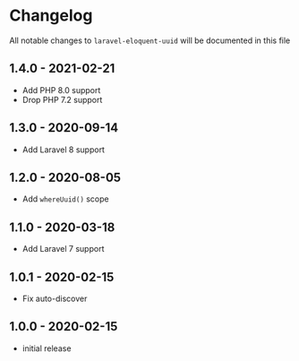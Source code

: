 # Changelog

All notable changes to `laravel-eloquent-uuid` will be documented in this file

## 1.4.0 - 2021-02-21

-   Add PHP 8.0 support
-   Drop PHP 7.2 support

## 1.3.0 - 2020-09-14

-   Add Laravel 8 support

## 1.2.0 - 2020-08-05

-   Add `whereUuid()` scope

## 1.1.0 - 2020-03-18

-   Add Laravel 7 support

## 1.0.1 - 2020-02-15

-   Fix auto-discover

## 1.0.0 - 2020-02-15

-   initial release
